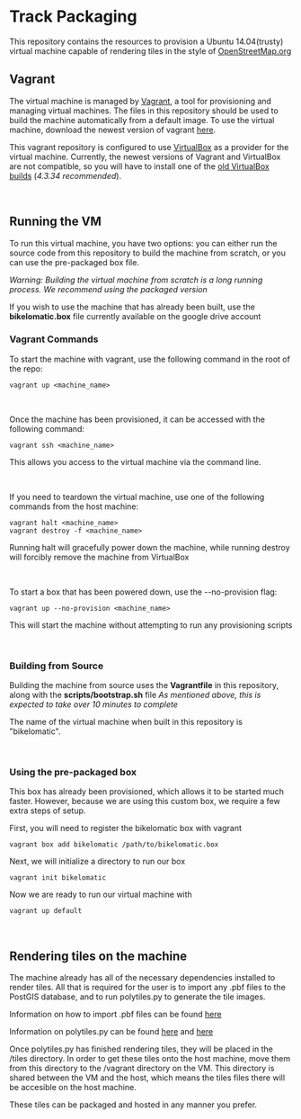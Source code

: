# Track Packaging
This repository contains the resources to provision a Ubuntu 14.04(trusty) virtual machine capable of rendering tiles in the style of [OpenStreetMap.org](http://www.openstreetmap.org)

## Vagrant 
The virtual machine  is managed by [Vagrant](https://www.vagrantup.com), a tool for provisioning and managing virtual machines. The files in this repository should be used to build the machine automatically from a default image. To use the virtual machine, download the newest version of vagrant [here](https://www.vagrantup.com/downloads.html).

This vagrant repository is configured to use [VirtualBox](https://www.virtualbox.org) as a provider for the virtual machine. Currently, the newest versions of Vagrant and VirtualBox are not compatible, so you will have to install one of the [old VirtualBox builds](https://www.virtualbox.org/wiki/Download_Old_Builds_4_3) (*4.3.34 recommended*).

<br/>

## Running the VM
To run this virtual machine, you have two options: you can either run the source code from this repository to build the machine from scratch, or you can use the pre-packaged box file.

*Warning: Building the virtual machine from scratch is a long running process. We recommend using the packaged version*

If you wish to use the machine that has already been built, use the **bikelomatic.box** file currently available on the google drive account

### Vagrant Commands

To start the machine with vagrant, use the following command in the root of the repo:
```
vagrant up <machine_name>
```

<br/>

Once the machine has been provisioned, it can be accessed with the following command:
```
vagrant ssh <machine_name>
```
This allows you access to the virtual machine via the command line.

<br/>

If you need to teardown the virtual machine, use one of the following commands from the host machine:
```
vagrant halt <machine_name>
vagrant destroy -f <machine_name>
```
Running halt will gracefully power down the machine, while running destroy will forcibly remove the machine from VirtualBox

<br/>

To start a box that has been powered down, use the --no-provision flag:
```
vagrant up --no-provision <machine_name>
```
This will start the machine without attempting to run any provisioning scripts

<br/>

### Building from Source
Building the machine from source uses the **Vagrantfile** in this repository, along with the **scripts/bootstrap.sh** file
*As mentioned above, this is expected to take over 10 minutes to complete*

The name of the virtual machine when built in this repository is "bikelomatic".

<br/>

### Using the pre-packaged box
This box has already been provisioned, which allows it to be started much faster. However, because we are using this custom box, we require a few extra steps of setup.

First, you will need to register the bikelomatic box with vagrant
```
vagrant box add bikelomatic /path/to/bikelomatic.box
```
Next, we will initialize a directory to run our box
```
vagrant init bikelomatic
```
Now we are ready to run our virtual machine with
```
vagrant up default
```

<br/>

## Rendering tiles on the machine
The machine already has all of the necessary dependencies installed to render tiles. All that is required for the user is to import any .pbf files to the PostGIS database, and to run polytiles.py to generate the tile images.

Information on how to import .pbf files can be found [here](https://switch2osm.org/loading-osm-data/)

Information on polytiles.py can be found [here](https://github.com/bikelomatic-complexity/node-server/wiki/Rendering-Tiles-with-Mapnik) and [here](https://github.com/openstreetmap/mapnik-stylesheets/blob/master/README)

Once polytiles.py has finished rendering tiles, they will be placed in the /tiles directory. In order to get these tiles onto the host machine, move them from this directory to the /vagrant directory on the VM. This directory is shared between the VM and the host, which means the tiles files there will be accesible on the host machine.

These tiles can be packaged and hosted in any manner you prefer.
